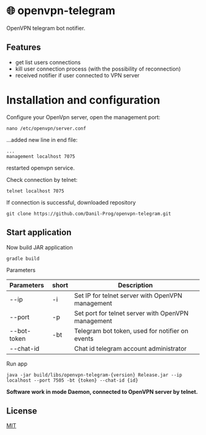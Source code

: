 # 🌐 openvpn-telegram

OpenVPN telegram bot notifier.

## Features

- get list users connections
- kill user connection process (with the possibility of reconnection)
- received notifier if user connected to VPN server

# Installation and configuration

Configure your OpenVpn server, open the management port:

```shell
nano /etc/openvpn/server.conf
```

...added new line in end file:

```text
...
management localhost 7075
```

restarted openvpn service.

Check connection by telnet:

```shell
telnet localhost 7075
```

If connection is successful, downloaded repository

```shell
git clone https://github.com/Danil-Prog/openvpn-telegram.git
```

## Start application

Now build JAR application

```shell
gradle build
```

Parameters

| Parameters  | short | Description                                        |
|:------------|-------|----------------------------------------------------|
| --ip        | -i    | Set IP for telnet server with OpenVPN management   |
| --port      | -p    | Set port for telnet server with OpenVPN management |
| --bot-token | -bt   | Telegram bot token, used for notifier on events    |
| --chat-id   |       | Chat id telegram account administrator             |

Run app

```shell
java -jar build/libs/openvpn-telegram-{version} Release.jar --ip localhost --port 7505 -bt {token} --chat-id {id}
```

**Software work in mode Daemon, connected to OpenVPN server by telnet.**

## License

[MIT](https://choosealicense.com/licenses/mit/)
